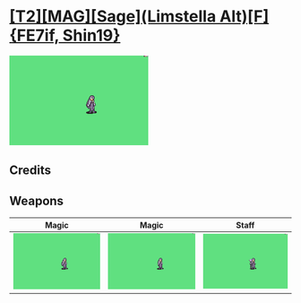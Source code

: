# [\[T2\]\[MAG\]\[Sage\]\(Limstella Alt\)\[F\]{FE7if, Shin19}](./)

<img src="./6.%20Magic/Magic_000.png" alt="[T2][MAG][Sage](Limstella Alt)[F]{FE7if, Shin19} standing" />

## Credits



## Weapons


|Magic |Magic |Staff |
|  :---: | :---: | :---: |
| <img alt="Magic animation" src="./6.%20Magic/Magic.gif" /> | <img alt="Magic animation" src="./6.%20Magic%20(Dark)/Magic.gif" /> | <img alt="Staff animation" src="./7.%20Staff/Staff.gif" /> |
